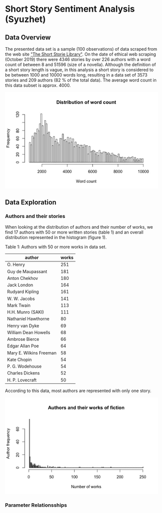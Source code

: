 # Short Story Sentiment Analysis (Syuzhet)
 
## Data Overview

The presented data set is a sample (100 observations) of data scraped from the web site ["The Short Storie Library"](https://americanliterature.com/short-story-library). On the date of ethical web scraping (October 2019) there were 4346 stories by over 226 authors with a word count of between 8 and 51596 (size of a novella). Although the definition of a short story length is vague, in this analysis a short story is considered to be between 1000 and 10000 words long, resulting in a data set of 3573 stories and 209 authors (82 % of the total data). The average word count in this data subset is approx. 4000.

![distribution](distwordcount.jpeg)

## Data Exploration

### Authors and their stories 

When looking at the distribution of authors and their number of works, we find 17 authors with 50 or more written stories (table 1) and an overall distribution represented in the histogram (figure 1).

Table 1: Authors with 50 or more works in data set.

| author | works |
| ---- | ----|
| O. Henry | 	251 |
| Guy de Maupassant|	181|
|Anton Chekhov	|180|
|Jack London	|164|
|Rudyard Kipling	|161|
|W. W. Jacobs|	141|
|Mark Twain|	113|
|H.H. Munro (SAKI)|	111|
|Nathaniel Hawthorne|	80|
|Henry van Dyke|	69|
|William Dean Howells|	68|
|Ambrose Bierce|	66|
|Edgar Allan Poe|	64|
|Mary E. Wilkins Freeman|	58|
|Kate Chopin|	54|
|P. G. Wodehouse|	54|
|Charles Dickens|	52|
|H. P. Lovecraft	|50|

According to this data, most authors are represented with only one story.

![distribution](distauthorworks.jpeg)

### Parameter Relationsships

